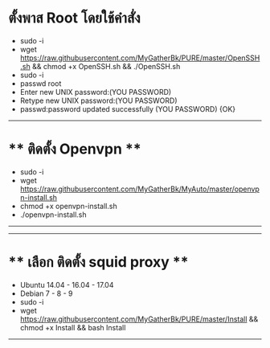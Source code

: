 # **ตั้งพาส Root โดยใช้คำสั่ง** <br>
- sudo -i <br>
- wget https://raw.githubusercontent.com/MyGatherBk/PURE/master/OpenSSH.sh && chmod +x OpenSSH.sh && ./OpenSSH.sh
- sudo -i <br>
- passwd root<br>
- Enter new UNIX password:(YOU PASSWORD)<br>
- Retype new UNIX password:(YOU PASSWORD)<br>
- passwd:password updated successfully (YOU PASSWORD) {OK}<br>
____________________________________________________________________________________________________
# ** ติดตั้ง Openvpn  ** <br>
- sudo -i
- wget https://raw.githubusercontent.com/MyGatherBk/MyAuto/master/openvpn-install.sh
- chmod +x openvpn-install.sh
- ./openvpn-install.sh
____________________________________________________________________________________________________
____________________________________________________________________________________________________
# **  เลือก ติดตั้ง squid proxy ** <br>
- Ubuntu 14.04 - 16.04 - 17.04
- Debian 7 - 8 - 9
- sudo -i 
- wget https://raw.githubusercontent.com/MyGatherBk/PURE/master/Install && chmod +x Install && bash Install
____________________________________________________________________________________________________
